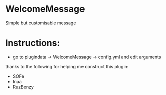 # WelcomeMessage
Simple but customisable message

# Instructions:
- go to plugindata -> WelcomeMessage -> config.yml and edit arguments

thanks to the following for helping me construct this plugin:
- SOFe
- Inaa
- RuzBenzy